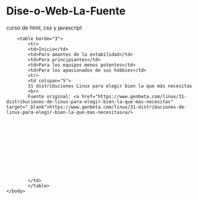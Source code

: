 # Dise-o-Web-La-Fuente
curso de html, css y javascript
<html>
	<head>
		<title> Tarea 1 </title>
	<link href="style.css">
	</head>
	<body>
	
		<table borde="3">
			<tr>
			<td>Inicio</td>
			<td>Para amantes de la estabilidad</td>
			<td>Para principiantes</td>
			<td>Para los equipos menos potentes</td>
			<td>Para los apasionados de sus hobbies</td>
			<tr>
			<td colspan="5">
			31 distribuciones Linux para elegir bien la que más necesitas
			<br>
			Fuente original: <a href="https://www.genbeta.com/linux/31-distribuciones-de-linux-para-elegir-bien-la-que-mas-necesitas" target="_blank">https://www.genbeta.com/linux/31-distribuciones-de-linux-para-elegir-bien-la-que-mas-necesitas<a/>
			
			
			
			
			
			
			
			
			
			
			
			
			</td>
			</table>
	</body>		
